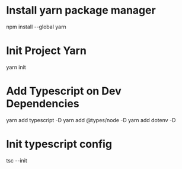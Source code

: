 # Install yarn package manager
npm install --global yarn

# Init Project Yarn
yarn init

# Add Typescript on Dev Dependencies
yarn add typescript -D
yarn add @types/node -D
yarn add dotenv -D

# Init typescript config
tsc --init

